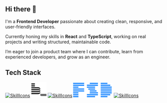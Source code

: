 ## Hi there 👋

I'm a **Frontend Developer** passionate about creating clean, responsive, and user-friendly interfaces. <br />

Currently honing my skills in **React** and **TypeScript**, working on real projects and writing structured, maintainable code. <br />

I’m eager to join a product team where I can contribute, learn from experienced developers, and grow as an engineer.

## Tech Stack

[![SkillIcons](https://skillicons.dev/icons?i=html,css,scss)](https://skillicons.dev) <img src="./bem.svg" width="48" alt="BEM" />
[![SkillIcons](https://skillicons.dev/icons?i=js,ts,react)](https://skillicons.dev)<img src="./fsd.png" width="128" alt="FSD" />
[![SkillIcons](https://skillicons.dev/icons?i=tailwind,vite)](https://skillicons.dev)
